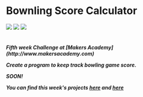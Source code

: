 Bownling Score Calculator
=========================
<div>
<img src = https://img.shields.io/badge/%20-GitHub-orange.svg>
<img src = https://img.shields.io/badge/%20-Javascript-FF3399.svg>
<img src = https://img.shields.io/badge/%20-Jasmine-666699.svg>
</div>
<br>

<h5> Fifth week Challenge at [Makers Academy](http://www.makersacademy.com) 

Create a program to keep track bowling game score.
  
  SOON!
  
You can find this week's projects [here](https://github.com/Tr1ckX/RPS_Javascript_Week-5) and [here](https://github.com/Tr1ckX/rpsls_jquery_Week-5)
